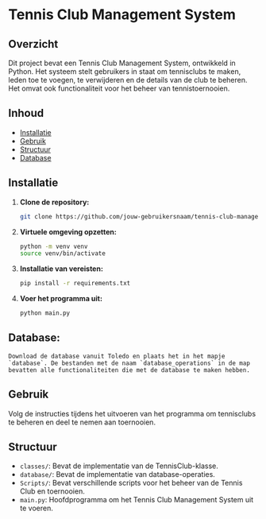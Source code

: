 # Tennis Club Management System

## Overzicht

Dit project bevat een Tennis Club Management System, ontwikkeld in Python. Het systeem stelt gebruikers in staat om tennisclubs te maken, leden toe te voegen, te verwijderen en de details van de club te beheren. Het omvat ook functionaliteit voor het beheer van tennistoernooien.

## Inhoud

- [Installatie](#installatie)
- [Gebruik](#gebruik)
- [Structuur](#structuur)
- [Database](#database)

## Installatie

1. **Clone de repository:**
    ```bash
    git clone https://github.com/jouw-gebruikersnaam/tennis-club-management-system.git
    ```

2. **Virtuele omgeving opzetten:**
    ```bash
    python -m venv venv
    source venv/bin/activate 
    ```

3. **Installatie van vereisten:**
    ```bash
    pip install -r requirements.txt
    ```

4. **Voer het programma uit:**
    ```bash
    python main.py
    ```

 ## Database:
    Download de database vanuit Toledo en plaats het in het mapje `database`. De bestanden met de naam `database_operations` in de map bevatten alle functionaliteiten die met de database te maken hebben.

## Gebruik

Volg de instructies tijdens het uitvoeren van het programma om tennisclubs te beheren en deel te nemen aan toernooien.

## Structuur

- `classes/`: Bevat de implementatie van de TennisClub-klasse.
- `database/`: Bevat de implementatie van database-operaties.
- `Scripts/`: Bevat verschillende scripts voor het beheer van de Tennis Club en toernooien.
- `main.py`: Hoofdprogramma om het Tennis Club Management System uit te voeren.
